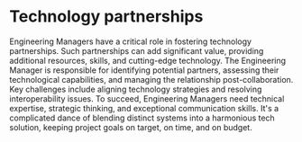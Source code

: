# Technology partnerships

Engineering Managers have a critical role in fostering technology partnerships. Such partnerships can add significant value, providing additional resources, skills, and cutting-edge technology. The Engineering Manager is responsible for identifying potential partners, assessing their technological capabilities, and managing the relationship post-collaboration. Key challenges include aligning technology strategies and resolving interoperability issues. To succeed, Engineering Managers need technical expertise, strategic thinking, and exceptional communication skills. It's a complicated dance of blending distinct systems into a harmonious tech solution, keeping project goals on target, on time, and on budget.